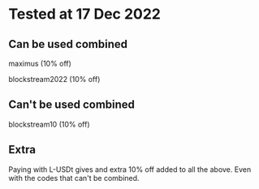 # Tested at 17 Dec 2022

## Can be used combined

maximus (10% off)

blockstream2022 (10% off)

## Can't be used combined
blockstream10 (10% off) 


## Extra
Paying with L-USDt gives and extra 10% off added to all the above. Even with the codes that can't be combined.

